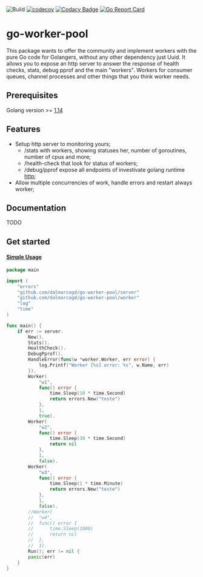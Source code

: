 ![Build](https://github.com/dalmarcogd/go-worker-pool/workflows/Go/badge.svg)
[![codecov](https://codecov.io/gh/dalmarcogd/go-worker-pool/branch/master/graph/badge.svg)](https://codecov.io/gh/dalmarcogd/go-worker-pool)
[![Codacy Badge](https://api.codacy.com/project/badge/Grade/beee52f22195471abea544a19ee6304a)](https://www.codacy.com/manual/dalmarco.gd/go-worker-pool?utm_source=github.com&amp;utm_medium=referral&amp;utm_content=dalmarcogd/go-worker-pool&amp;utm_campaign=Badge_Grade)
[![Go Report Card](https://goreportcard.com/badge/github.com/dalmarcogd/go-worker-pool)](https://goreportcard.com/report/github.com/dalmarcogd/go-worker-pool)

# go-worker-pool

This package wants to offer the community and implement workers with the pure Go code for Golangers, without any other dependency just Uuid. It allows you to expose an http server to answer the response of health checks, stats, debug pprof and the main "workers". Workers for consumer queues, channel processes and other things that you think worker needs.

## Prerequisites
Golang version >= [1.14](https://golang.org/doc/devel/release.html#go1.14)

## Features
- Setup http server to monitoring yours;
  - /stats with workers, showing statuses her, number of goroutines, number of cpus and more;
  - /health-check that look for status of workers;
  - /debug/pprof expose all endpoints of investivate golang runtime [http](https://golang.org/pkg/net/http/pprof/);
- Allow multiple concurrencies of work, handle errors and restart always worker;

## Documentation
TODO

## Get started
#### [Simple Usage](examples/simpleWorker.go) ###

```go
package main

import (
	"errors"
	"github.com/dalmarcogd/go-worker-pool/server"
	"github.com/dalmarcogd/go-worker-pool/worker"
	"log"
	"time"
)

func main() {
	if err := server.
		New().
		Stats().
		HealthCheck().
		DebugPprof().
		HandleError(func(w *worker.Worker, err error) {
			log.Printf("Worker [%s] error: %s", w.Name, err)
		}).
		Worker(
			"w1",
			func() error {
				time.Sleep(10 * time.Second)
				return errors.New("teste")
			},
			1,
			true).
		Worker(
			"w2",
			func() error {
				time.Sleep(30 * time.Second)
				return nil
			},
			1,
			false).
		Worker(
			"w3",
			func() error {
				time.Sleep(1 * time.Minute)
				return errors.New("teste")
			},
			1,
			false).
		//Worker(
		//	"w4",
		//	func() error {
		//		time.Sleep(1000)
		//		return nil
		//	},
		//	1).
		Run(); err != nil {
		panic(err)
	}
}
```
